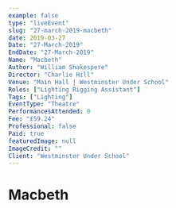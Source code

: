 ```yaml
---
example: false
type: "liveEvent"
slug: "27-march-2019-macbeth"
date: 2019-03-27
Date: "27-March-2019"
EndDate: "27-March-2019"
Name: "Macbeth"
Author: "William Shakespere"
Director: "Charlie Hill"
Venue: "Main Hall | Westminster Under School"
Roles: ["Lighting Rigging Assistant"]
Tags: ["Lighting"]
EventType: "Theatre"
PerformancesAttended: 0
Fee: "£59.24"
Professional: false
Paid: true
featuredImage: null
ImageCredit: ""
Client: "Westminster Under School"
---
```


# Macbeth

